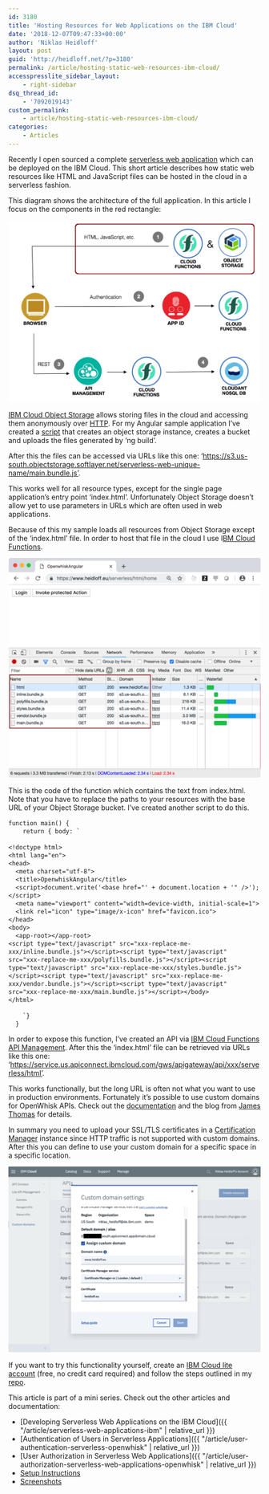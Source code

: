 ```yaml
---
id: 3180
title: 'Hosting Resources for Web Applications on the IBM Cloud'
date: '2018-12-07T09:47:33+00:00'
author: 'Niklas Heidloff'
layout: post
guid: 'http://heidloff.net/?p=3180'
permalink: /article/hosting-static-web-resources-ibm-cloud/
accesspresslite_sidebar_layout:
    - right-sidebar
dsq_thread_id:
    - '7092019143'
custom_permalink:
    - article/hosting-static-web-resources-ibm-cloud/
categories:
    - Articles
---
```


Recently I open sourced a complete [serverless web application](https://github.com/nheidloff/serverless-web-application-ibm-cloud) which can be deployed on the IBM Cloud. This short article describes how static web resources like HTML and JavaScript files can be hosted in the cloud in a serverless fashion.

This diagram shows the architecture of the full application. In this article I focus on the components in the red rectangle:

![image](/assets/img/2018/12/index-html-serverless.png)

[IBM Cloud Object Storage](https://console.bluemix.net/catalog/services/cloud-object-storage) allows storing files in the cloud and accessing them anonymously over [HTTP](https://console.bluemix.net/docs/services/cloud-object-storage/iam/public-access.html#allowing-public-access). For my Angular sample application I’ve created a [script](https://github.com/nheidloff/serverless-web-application-ibm-cloud/blob/master/scripts/setup-object-storage.sh#L71) that creates an object storage instance, creates a bucket and uploads the files generated by ‘ng build’.

After this the files can be accessed via URLs like this one: ‘https://s3.us-south.objectstorage.softlayer.net/serverless-web-unique-name/main.bundle.js’.

This works well for all resource types, except for the single page application’s entry point ‘index.html’. Unfortunately Object Storage doesn’t allow yet to use parameters in URLs which are often used in web applications.

Because of this my sample loads all resources from Object Storage except of the ‘index.html’ file. In order to host that file in the cloud I use I[BM Cloud Functions](https://console.ng.bluemix.net/openwhisk).

![image](/assets/img/2018/12/index-html-browser.png)

This is the code of the function which contains the text from index.html. Note that you have to replace the paths to your resources with the base URL of your Object Storage bucket. I’ve created another script to do this.

```
function main() {     
    return { body: `
    
<!doctype html>
<html lang="en">
<head>
  <meta charset="utf-8">
  <title>OpenwhiskAngular</title>
  <script>document.write('<base href="' + document.location + '" />');</script>
  <meta name="viewport" content="width=device-width, initial-scale=1">
  <link rel="icon" type="image/x-icon" href="favicon.ico">
</head>
<body>
  <app-root></app-root>
<script type="text/javascript" src="xxx-replace-me-xxx/inline.bundle.js"></script><script type="text/javascript" src="xxx-replace-me-xxx/polyfills.bundle.js"></script><script type="text/javascript" src="xxx-replace-me-xxx/styles.bundle.js"></script><script type="text/javascript" src="xxx-replace-me-xxx/vendor.bundle.js"></script><script type="text/javascript" src="xxx-replace-me-xxx/main.bundle.js"></script></body>
</html>    
    
    `}
  }
```

In order to expose this function, I’ve created an API via [IBM Cloud Functions API Management](https://console.bluemix.net/openwhisk/apimanagement). After this the ‘index.html’ file can be retrieved via URLs like this one: ‘https://service.us.apiconnect.ibmcloud.com/gws/apigateway/api/xxx/serverless/html’.

This works functionally, but the long URL is often not what you want to use in production environments. Fortunately it’s possible to use custom domains for OpenWhisk APIs. Check out the [documentation](https://console.bluemix.net/docs/api-management/manage_apis.html#custom_domains) and the blog from [James Thomas](http://jamesthom.as/blog/2018/12/03/custom-domains-with-ibm-cloud-functions/) for details.

In summary you need to upload your SSL/TLS certificates in a [Certification Manager](https://console.bluemix.net/catalog/services/certificate-manager) instance since HTTP traffic is not supported with custom domains. After this you can define to use your custom domain for a specific space in a specific location.

![image](/assets/img/2018/12/index-html-custom-domain.png)

If you want to try this functionality yourself, create an [IBM Cloud lite account](https://ibm.biz/nheidloff) (free, no credit card required) and follow the steps outlined in my [repo](https://github.com/nheidloff/serverless-web-application-ibm-cloud).

This article is part of a mini series. Check out the other articles and documentation:

- [Developing Serverless Web Applications on the IBM Cloud]({{ "/article/serverless-web-applications-ibm" | relative_url }})
- [Authentication of Users in Serverless Applications]({{ "/article/user-authentication-serverless-openwhisk" | relative_url }})
- [User Authorization in Serverless Web Applications]({{ "/article/user-authorization-serverless-web-applications-openwhisk" | relative_url }})
- [Setup Instructions](https://github.com/nheidloff/serverless-web-application-ibm-cloud/blob/master/README.md)
- [Screenshots](https://github.com/nheidloff/serverless-web-application-ibm-cloud/blob/master/documentation/serverless-web-apps.pdf)

</body></html>